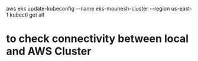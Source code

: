 aws eks update-kubeconfig --name eks-mounesh-cluster --region us-east-1 
kubectl get all
# to check connectivity between local and AWS Cluster